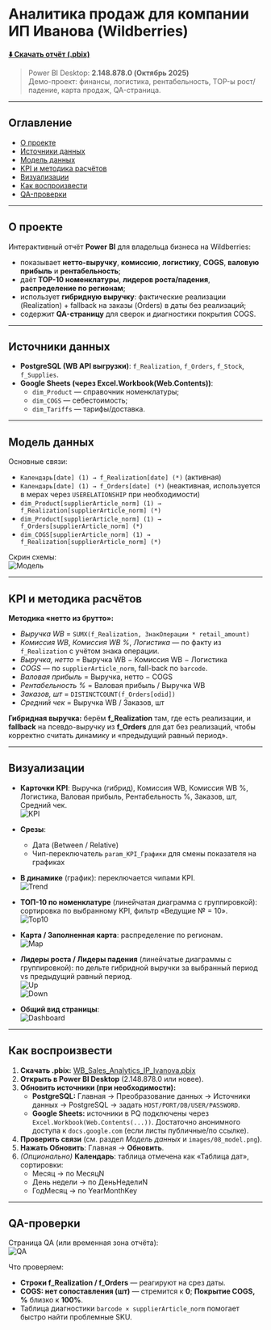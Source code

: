 # Аналитика продаж для компании ИП Иванова (Wildberries)

[**⬇️ Скачать отчёт (.pbix)**](pbix/WB_Sales_Analytics_IP_Ivanova.pbix?raw=1)

> Power BI Desktop: **2.148.878.0 (Октябрь 2025)**  
> Демо-проект: финансы, логистика, рентабельность, TOP-ы рост/падение, карта продаж, QA-страница.

---

## Оглавление
- [О проекте](#о-проекте)
- [Источники данных](#источники-данных)
- [Модель данных](#модель-данных)
- [KPI и методика расчётов](#kpi-и-методика-расчётов)
- [Визуализации](#визуализации)
- [Как воспроизвести](#как-воспроизвести)
- [QA-проверки](#qa-проверки)

---

## О проекте
Интерактивный отчёт **Power BI** для владельца бизнеса на Wildberries:
- показывает **нетто-выручку**, **комиссию**, **логистику**, **COGS**, **валовую прибыль** и **рентабельность**;
- даёт **TOP-10 номенклатуры**, **лидеров роста/падения**, **распределение по регионам**;
- использует **гибридную выручку**: фактические реализации (Realization) + fallback на заказы (Orders) в даты без реализаций;
- содержит **QA-страницу** для сверок и диагностики покрытия COGS.

---

## Источники данных
- **PostgreSQL (WB API выгрузки)**: `f_Realization`, `f_Orders`, `f_Stock`, `f_Supplies`.
- **Google Sheets (через Excel.Workbook(Web.Contents))**:  
  - `dim_Product` — справочник номенклатуры;  
  - `dim_COGS` — себестоимость;  
  - `dim_Tariffs` — тарифы/доставка.

---

## Модель данных
Основные связи:
- `Календарь[date] (1) → f_Realization[date] (*)` (активная)  
- `Календарь[date] (1) → f_Orders[date] (*)` (неактивная, используется в мерах через `USERELATIONSHIP` при необходимости)  
- `dim_Product[supplierArticle_norm] (1) → f_Realization[supplierArticle_norm] (*)`  
- `dim_Product[supplierArticle_norm] (1) → f_Orders[supplierArticle_norm] (*)`  
- `dim_COGS[supplierArticle_norm] (1) → f_Realization[supplierArticle_norm] (*)`

Скрин схемы:  
![Модель](images/08_model.png)

---

## KPI и методика расчётов
**Методика «нетто из брутто»:**
- *Выручка WB* = `SUMX(f_Realization, ЗнакОперации * retail_amount)`  
- *Комиссия WB*, *Комиссия WB %*, *Логистика* — по факту из `f_Realization` с учётом знака операции.  
- *Выручка, нетто* = Выручка WB − Комиссия WB − Логистика  
- *COGS* — по `supplierArticle_norm`, fall-back по `barcode`.  
- *Валовая прибыль* = Выручка, нетто − COGS  
- *Рентабельность %* = Валовая прибыль / Выручка WB  
- *Заказов, шт* = `DISTINCTCOUNT(f_Orders[odid])`  
- *Средний чек* = Выручка WB / Заказов, шт

**Гибридная выручка:** берём **f_Realization** там, где есть реализации, и **fallback** на псевдо-выручку из **f_Orders** для дат без реализаций, чтобы корректно считать динамику и «предыдущий равный период».

---

## Визуализации
- **Карточки KPI**: Выручка (гибрид), Комиссия WB, Комиссия WB %, Логистика, Валовая прибыль, Рентабельность %, Заказов, шт, Средний чек.  
  ![KPI](images/02_kpi_cards.png)

- **Срезы**:  
  - Дата (Between / Relative)  
  - Чип-переключатель `param_KPI_Графики` для смены показателя на графиках

- **В динамике** (график): переключается чипами KPI.  
  ![Trend](images/03_trend_param_kpi.png)

- **ТОП-10 по номенклатуре** (линейчатая диаграмма с группировкой): сортировка по выбранному KPI, фильтр «Ведущие № = 10».  
  ![Top10](images/04_top10_products.png)

- **Карта / Заполненная карта**: распределение по регионам.  
  ![Map](images/05_map.png)

- **Лидеры роста / Лидеры падения** (линейчатые диаграммы с группировкой): по дельте гибридной выручки за выбранный период vs предыдущий равный период.  
  ![Up](images/06_leaders_up.png)  
  ![Down](images/07_leaders_down.png)

- **Общий вид страницы**:  
  ![Dashboard](images/01_dashboard_overview.png)

---

## Как воспроизвести
1. **Скачать .pbix:** [WB_Sales_Analytics_IP_Ivanova.pbix](pbix/WB_Sales_Analytics_IP_Ivanova.pbix)  
2. **Открыть в Power BI Desktop** (2.148.878.0 или новее).  
3. **Обновить источники (при необходимости):**  
   - **PostgreSQL:** Главная → Преобразование данных → Источники данных → PostgreSQL → задать `HOST/PORT/DB/USER/PASSWORD`.  
   - **Google Sheets:** источники в PQ подключены через `Excel.Workbook(Web.Contents(...))`. Достаточно анонимного доступа к `docs.google.com` (если листы публичные/по ссылке).
4. **Проверить связи** (см. раздел *Модель данных* и `images/08_model.png`).  
5. **Нажать Обновить**: Главная → **Обновить**.  
6. *(Опционально)* **Календарь**: таблица отмечена как «Таблица дат», сортировки:  
   - Месяц → по МесяцN  
   - День недели → по ДеньНеделиN  
   - ГодМесяц → по YearMonthKey

---

## QA-проверки
Страница QA (или временная зона отчёта):  
![QA](images/09_qa_checks.png)

Что проверяем:
- **Строки f_Realization / f_Orders** — реагируют на срез даты.  
- **COGS: нет сопоставления (шт)** — стремится к **0**; **Покрытие COGS, %** близко к **100%**.  
- Таблица диагностики `barcode × supplierArticle_norm` помогает быстро найти проблемные SKU.

